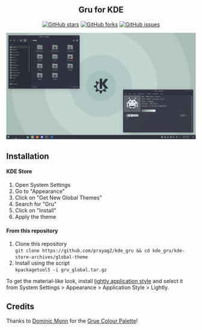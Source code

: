 <p align="center">
  <h2 align="center">Gru for KDE</h2>
</p>

<p align="center">
<a href="https://github.com/prayag2/kde_gru/stargazers"><img alt="GitHub stars" src="https://img.shields.io/github/stars/prayag2/kde_gru?color=%23C3D5D1&style=for-the-badge"></a>
<a href="https://github.com/prayag2/kde_gru/network"><img alt="GitHub forks" src="https://img.shields.io/github/forks/prayag2/kde_gru?color=%23B4CAC7&style=for-the-badge"></a>
<a href="https://github.com/prayag2/kde_gru/issues"><img alt="GitHub issues" src="https://img.shields.io/github/issues/prayag2/kde_gru?color=%23A4C1BB&style=for-the-badge"></a>
</p>

<p align="center">
  <img src="https://github.com/Prayag2/kde_gru/blob/main/assets/ss_1.png"/>
</p>

## Installation
#### KDE Store
1. Open System Settings
2. Go to "Appearance"
3. Click on "Get New Global Themes"
4. Search for "Gru"
5. Click on "Install"
6. Apply the theme

#### From this repository
1. Clone this repository  
`git clone https://github.com/prayag2/kde_gru && cd kde_gru/kde-store-archives/global-theme`  
2. Install using the script  
`kpackagetool5 -i gru_global.tar.gz`
  
To get the material-like look, install [lightly application style](https://github.com/Luwx/Lightly) and select it from System Settings > Appearance > Application Style > Lightly.

## Credits
Thanks to [Dominic Monn](https://lospec.com/dominic-monn) for the [Grue Colour Palette](https://lospec.com/palette-list/grue)!
